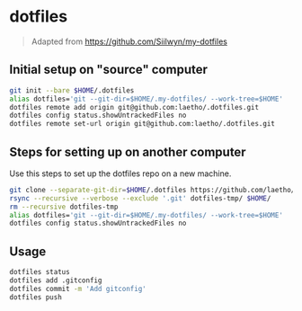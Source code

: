 # dotfiles 

> Adapted from https://github.com/Siilwyn/my-dotfiles

## Initial setup on "source" computer

```sh
git init --bare $HOME/.dotfiles
alias dotfiles='git --git-dir=$HOME/.my-dotfiles/ --work-tree=$HOME'
dotfiles remote add origin git@github.com:laetho/.dotfiles.git
dotfiles config status.showUntrackedFiles no
dotfiles remote set-url origin git@github.com:laetho/.dotfiles.git
```


## Steps for setting up on another computer 

Use this steps to set up the dotfiles repo on a new machine.

```sh
git clone --separate-git-dir=$HOME/.dotfiles https://github.com/laetho/.dotfiles.git dotfiles-tmp
rsync --recursive --verbose --exclude '.git' dotfiles-tmp/ $HOME/
rm --recursive dotfiles-tmp
alias dotfiles='git --git-dir=$HOME/.my-dotfiles/ --work-tree=$HOME'
dotfiles config status.showUntrackedFiles no

```

## Usage
```sh
dotfiles status
dotfiles add .gitconfig
dotfiles commit -m 'Add gitconfig'
dotfiles push
```
